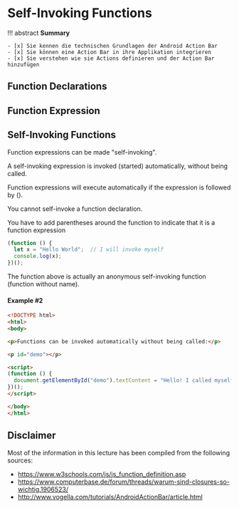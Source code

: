 # Self-Invoking Functions

!!! abstract
    **Summary**

    - [x] Sie kennen die technischen Grundlagen der Android Action Bar
    - [x] Sie können eine Action Bar in ihre Applikation integrieren
    - [x] Sie verstehen wie sie Actions definieren und der Action Bar hinzufügen



## Function Declarations



## Function Expression






## Self-Invoking Functions

Function expressions can be made "self-invoking".

A self-invoking expression is invoked (started) automatically, without being called.

Function expressions will execute automatically if the expression is followed by ().

You cannot self-invoke a function declaration.

You have to add parentheses around the function to indicate that it is a function expression

``` javascript
(function () {
  let x = "Hello World";  // I will invoke myself
  console.log(x);
})();
```

The function above is actually an anonymous self-invoking function (function without name).


#### Example #2

``` html
<!DOCTYPE html>
<html>
<body>

<p>Functions can be invoked automatically without being called:</p>

<p id="demo"></p>

<script>
(function () {
  document.getElementById("demo").textContent = "Hello! I called myself";
})();
</script>

</body>
</html>
```





## Disclaimer

Most of the information in this lecture has been compiled from the following sources:

* <https://www.w3schools.com/js/js_function_definition.asp>
* <https://www.computerbase.de/forum/threads/warum-sind-closures-so-wichtig.1906523/>
* <http://www.vogella.com/tutorials/AndroidActionBar/article.html>
